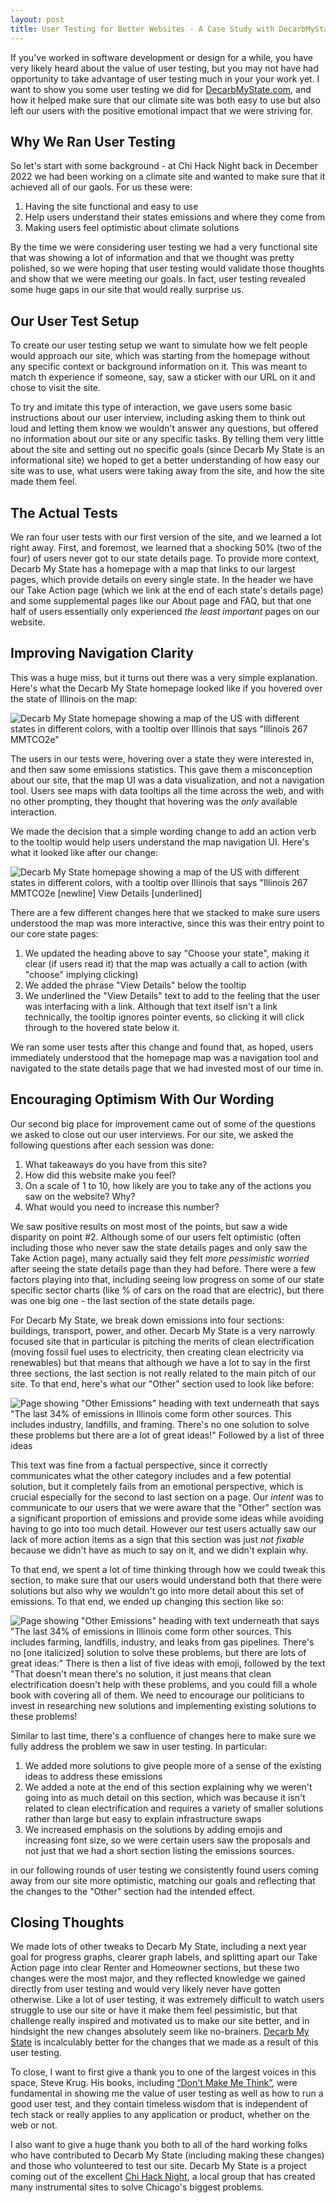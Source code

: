 ```yaml
---
layout: post
title: User Testing for Better Websites - A Case Study with DecarbMyState
---
```


If you've worked in software development or design for a while, you have very likely heard about the
value of user testing, but you may not have had opportunity to take advantage of user testing much
in your your work yet. I want to show you some user testing we did for
[DecarbMyState.com](https://decarbmystate.com), and how it helped make sure that our climate site was
both easy to use but also left our users with the positive emotional impact that we were striving for.

## Why We Ran User Testing

So let's start with some background - at Chi Hack Night back in December 2022 we had been working on
a climate site and wanted to make sure that it achieved all of our gaols. For us these were:

1. Having the site functional and easy to use
1. Help users understand their states emissions and where they come from
1. Making users feel optimistic about climate solutions

By the time we were considering user testing we had a very functional site that was showing a lot of
information and that we thought was pretty polished, so we were hoping that user testing would
validate those thoughts and show that we were meeting our goals. In fact, user testing revealed some
huge gaps in our site that would really surprise us.

## Our User Test Setup

To create our user testing setup we want to simulate how we felt people would approach our site,
which was starting from the homepage without any specific context or background information on it.
This was meant to match th experience if someone, say, saw a sticker with our URL on it and chose
to visit the site.

To try and imitate this type of interaction, we gave users some basic instructions about our user
interview, including asking them to think out loud and letting them know we wouldn't answer any
questions, but offered no information about our site or any specific tasks. By telling them very
little about the site and setting out no specific goals (since Decarb My State is an informational
site) we hoped to get a better understanding of how easy our site was to use, what users were taking
away from the site, and how the site made them feel.

## The Actual Tests

We ran four user tests with our first version of the site, and we learned a lot right away. First,
and foremost, we learned that a shocking 50% (two of the four) of users never got to our state
details page. To provide more context, Decarb My State has a homepage with a map that links to our
largest pages, which provide details on every single state. In the header we have our Take Action
page (which we link at the end of each state's details page) and some supplemental pages like our
About page and FAQ, but that one half of users essentially only experienced _the least important_
pages on our website.

## Improving Navigation Clarity

This was a huge miss, but it turns out there was a very simple explanation. Here's what the
Decarb My State homepage looked like if you hovered over the state of Illinois on the map:

<img src="/post-assets/user-stories-decarb/map-tooltip-before.webp"
    loading="lazy"
    alt='Decarb My State homepage showing a map of the US with different states in different colors,
        with a tooltip over Illinois that says "Illinois 267 MMTCO2e"'>

<!--
  PR for old screenshots: https://github.com/chihacknight/decarbonize-my-state/pull/118
  Commit: 489f751
-->

The users in our tests were, hovering over a state they were interested in, and then saw some
emissions statistics. This gave them a misconception about our site, that the map UI was a data
visualization, and not a navigation tool. Users see maps with data tooltips all the time across the
web, and with no other prompting, they thought that hovering was the _only_ available interaction.

We made the decision that a simple wording change to add an action verb to the tooltip would help
users understand the map navigation UI. Here's what it looked like after our change:

<img
    src="/post-assets/user-stories-decarb/map-tooltip-after.webp"
    loading="lazy"
    alt='Decarb My State homepage showing a map of the US with different states in different colors,
        with a tooltip over Illinois that says "Illinois 267 MMTCO2e [newline] View Details [underlined]'>

There are a few different changes here that we stacked to make sure users understood the map was
more interactive, since this was their entry point to our core state pages:

1. We updated the heading above to say "Choose your state", making it clear (if users read it) that
  the map was actually a call to action (with "choose" implying clicking)
1. We added the phrase "View Details" below the tooltip
1. We underlined the "View Details" text to add to the feeling that the user was interfacing with a
link. Although that text itself isn't a link technically, the tooltip ignores pointer events, so
clicking it will click through to the hovered state below it.

We ran some user tests after this change and found that, as hoped, users immediately understood that
the homepage map was a navigation tool and navigated to the state details page that we had invested
most of our time in.

## Encouraging Optimism With Our Wording

Our second big place for improvement came out of some of the questions we asked to close out our
user interviews. For our site, we asked the following questions after each session was done:

1. What takeaways do you have from this site?
1. How did this website make you feel?
1. On a scale of 1 to 10, how likely are you to take any of the actions you saw on the website? Why?
1. What would you need to increase this number?

We saw positive results on most most of the points, but saw a wide disparity on point #2. Although
some of our users felt optimistic (often including those who never saw the state details pages and
only saw the Take Action page), many actually said they felt _more pessimistic worried_ after seeing
the state details page than they had before. There were a few factors playing into that, including
seeing low progress on some of our state specific sector charts (like % of cars on the road that
are electric), but there was one big one - the last section of the state details page.

For Decarb My State, we break down emissions into four sections: buildings, transport, power, and
other. Decarb My State is a very narrowly focused site that in particular is pitching the merits of
clean electrification (moving fossil fuel uses to electricity, then creating clean electricity via
renewables) but that means that although we have a lot to say in the first three sections, the last
section is not really related to the main pitch of our site. To that end, here's what our "Other"
section used to look like before:

<img
    src="/post-assets/user-stories-decarb/other-before.webp"
    loading="lazy"
    alt='Page showing "Other Emissions" heading with text underneath that says
        "The last 34% of emissions in Illinois come form other sources. This includes industry,
        landfills, and framing. There&apos;s no one solution to solve these problems but there are
        a lot of great ideas!" Followed by a list of three ideas'
    >


This text was fine from a factual perspective, since it correctly communicates what the other
category includes and a few potential solution, but it completely fails from an emotional
perspective, which is crucial especially for the second to last section on a page. Our _intent_ was
to communicate to our users that we were aware that the "Other" section was a significant proportion
of emissions and provide some ideas while avoiding having to go into too much detail. However our
test users actually saw our lack of more action items as a sign that this section was just
_not fixable_ because we didn't have as much to say on it, and we didn't explain why.

To that end, we spent a lot of time thinking through how we could tweak this section, to make sure
that our users would understand both that there were solutions but also why we wouldn't go into more
detail about this set of emissions. To that end, we ended up changing this section like so:

<img
    src="/post-assets/user-stories-decarb/other-after.webp"
    loading="lazy"
    alt='Page showing "Other Emissions" heading with text underneath that says "The last 34% of
        emissions in Illinois come form other sources. This includes farming, landfills, industry,
        and leaks from gas pipelines. There&apos;s no [one italicized] solution to solve these
        problems, but there are lots of great ideas:" There is then a list of five ideas with emoji,
        followed by the text "That doesn&apos;t mean there&apos;s no solution, it just means that
        clean electrification doesn&apos;t help with these problems, and you could fill a whole book
        with covering all of them. We need to encourage our politicians to invest in researching new
        solutions and implementing existing solutions to these problems!'
    >

Similar to last time, there's a confluence of changes here to make sure we fully address the
problem we saw in user testing. In particular:

1. We added more solutions to give people more of a sense of the existing ideas to address these
emissions
1. We added a note at the end of this section explaining why we weren't going into as much detail
on this section, which was because it isn't related to clean electrification and requires a variety
of smaller solutions rather than large but easy to explain infrastructure swaps
1. We increased emphasis on the solutions by adding emojis and increasing font size, so we were
certain users saw the proposals and not just that we had a short section listing the emissions
sources.

in our following rounds of user testing we consistently found users coming away from our site more
optimistic, matching our goals and reflecting that the changes to the "Other" section had the
intended effect.

## Closing Thoughts

We made lots of other tweaks to Decarb My State, including a next year goal for progress graphs,
clearer graph labels, and splitting apart our Take Action page into clear Renter and Homeowner
sections, but these two changes were the most major, and they reflected knowledge we gained directly
from user testing and would very likely never have gotten otherwise. Like a lot of user testing, it
was extremely difficult to watch users struggle to use our site or have it make them feel
pessimistic, but that challenge really inspired and motivated us to make our site better, and in
hindsight the new changes absolutely seem like no-brainers. [Decarb My State](https://decarbmystate.com/)
is incalculably better for the changes that we made as a result of this user testing.

To close, I want to first give a thank you to one of the largest voices in this space, Steve Krug.
His books, including [&ldquo;Don't Make Me Think&rdquo;](https://sensible.com/dont-make-me-think/),
were fundamental in showing me the value of user testing as well as how to run a good user test, and
they contain timeless wisdom that is independent of tech stack or really applies to any application
or product, whether on the web or not.

I also want to give a huge thank you both to all of the hard working folks who have contributed to
Decarb My State (including making these changes) and those who volunteered to test our site. Decarb
My State is a project coming out of the excellent [Chi Hack Night](https://chihacknight.org/), a
local group that has created many instrumental sites to solve Chicago's biggest problems.
